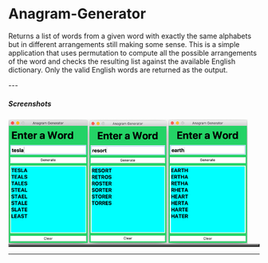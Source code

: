 # Anagram-Generator
<p>
Returns a list of words from a given word with exactly the same alphabets but in different arrangements still making some sense. This is a simple application that uses permutation to compute all the possible arrangements of the word and checks the resulting list against the available English dictionary. Only the valid English words are returned as the output.
</p>
---

<h5>Screenshots</h5>
<center>
<table border='3'>
<tr>
<img src='Images/anagram.png' width=160 height=250 style='float:left'>
<tr>
<tr>
<img src='Images/anagram02.png' width=160 height=250 style='float:left'>
</tr>
<tr>
<img src='Images/anagram03.png' width=160 height=250 style='float:left'>
</tr>
</table>
</center>

---

